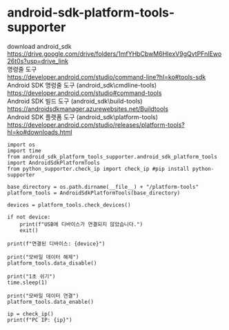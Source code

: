 # android-sdk-platform-tools-supporter

download android_sdk
https://drive.google.com/drive/folders/1mfYHbCbwM6HIexV9gQvtPFnIEwo26t0s?usp=drive_link  
명령줄 도구  
https://developer.android.com/studio/command-line?hl=ko#tools-sdk  
Android SDK 명령줄 도구 (android_sdk\cmdline-tools)  
https://developer.android.com/studio#command-tools  
Android SDK 빌드 도구 (android_sdk\build-tools)  
https://androidsdkmanager.azurewebsites.net/Buildtools  
Android SDK 플랫폼 도구 (android_sdk\platform-tools)  
https://developer.android.com/studio/releases/platform-tools?hl=ko#downloads.html

```
import os
import time
from android_sdk_platform_tools_supporter.android_sdk_platform_tools import AndroidSdkPlatformTools
from python_supporter.check_ip import check_ip #pip install python-supporter

base_directory = os.path.dirname(__file__) + "/platform-tools"
platform_tools = AndroidSdkPlatformTools(base_directory)

devices = platform_tools.check_devices()
    
if not device:
    print(f"USB에 디바이스가 연결되지 않았습니다.")
    exit()

print(f"연결된 디바이스: {device}")

print("모바일 데이터 해제")
platform_tools.data_disable()

print("1초 쉬기")
time.sleep(1)

print("모바일 데이터 연결")
platform_tools.data_enable()

ip = check_ip()
print(f"PC IP: {ip}")
```
